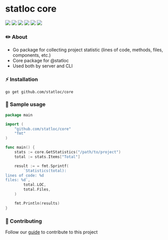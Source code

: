 # statloc core

<div>
    <img src="https://img.shields.io/github/v/release/statloc/core?sort=semver&display_name=release&style=flat-square&label=latest%20release&color=purple">
    <a href="https://github.com/statloc/core/blob/master/go.mod"><img src="https://img.shields.io/badge/go_version-1.24%20|%201.25-purple?style=flat-square&label=go%20version&color=purple"></a>
    <a href="https://github.com/statloc/core/blob/master/LICENSE"><img src="https://img.shields.io/badge/license-coffeeware-purple?style=flat-square&label=license&color=purple"></a>
    <a href="https://github.com/statloc/core/stargazers/"><img src="https://img.shields.io/github/stars/statloc/core?style=flat-square&label=stars&color=purple"></a>
    <a href="https://github.com/statloc/core/forks/"><img src="https://img.shields.io/github/forks/statloc/core?style=flat-square&color=purple"></a>
    <a href="https://github.com/statloc/core/actions/workflows/check.yml/"><img src="https://img.shields.io/github/actions/workflow/status/statloc/core/check.yml?branch=dev/0.1.0&style=flat-square&label=checks&color=purple"></a>
</div>

### ✏️ About
- Go package for collecting project statistic (lines of code, methods, files, components, etc.)
- Core package for @statloc
- Used both by server and CLI

### ⚡ Installation
```shell
go get github.com/statloc/core
```

### 📝 Sample usage
```go
package main

import (
    "github.com/statloc/core"
    "fmt"
)

func main() {
    stats := core.GetStatistics("/path/to/project")
    total := stats.Items["Total"]

    result := = fmt.Sprintf(
        `Statistics(total):
lines of code: %d
files: %d`,
        total.LOC,
        total.Files,
    )

    fmt.Println(results)
}

```

### 🤝 Contributing
Follow our [guide](https://github.com/statloc/core/blob/master/CONTRIBUTING.md) to contribute to this project
